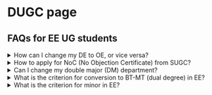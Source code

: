 # DUGC page
## FAQs for EE UG students

<details>

  <summary>How can I change my DE to OE, or vice versa?</summary>

  Register courses according to the course template. All corrections in the course type will be taken care of at the time of graduation as per the course template.

</details>

<!-- ### How can I change my DE to OE, or vice versa?
  Register courses according to the course template. All corrections in the course type will be taken care of at the time of graduation as per the course template. -->

<details>

  <summary>How to apply for NoC (No Objection Certificate) from SUGC?</summary>

  SUGC has its own format for NOC in summer and winter vacation. In this regard if you want a NOC letter then kindly provide below documents:
  
<ol>
  <li>Copy of Advertisement/Notification</li>
  <li>Receipt of Rs. 50/-</li>
  <li>Internship Form (DoAA office)</li>
  <li>Internship Form (DoIR office)- This form is only applicable if your Internship is scheduled abroad.</li>
</ol>
  You may deposit fee amount in below account:
  
<ul>
  <li> Bank name:STATE BANK OF INDIA</li>
  <li> Bank branch: IIT KANPUR</li>
  <li> Bank A/c No.: 35973361835</li>
  <li> Bank Swift code: SBININBB499</li>
  <li> Beneficiary code: SBIN0001161</li>
  <li> Beneficiary name: Registrar, IIT Kanpur</li>
</ul>
  
</details>

<!-- ### How to apply for NoC (No Objection Certificate) from SUGC?

SUGC has its own format for NOC in summer and winter vacation. In this regard if you want a NOC letter then kindly provide below documents:

<ol>
<li>Copy of Advertisement/Notification</li>
<li>Receipt of Rs. 50/-</li>
<li>Internship Form (DoAA office)</li>
<li>Internship Form (DoIR office)- This form is only applicable if your Internship is scheduled abroad.</li>
</ol>
You may deposit fee amount in below account:

<ul>
<li> Bank name:STATE BANK OF INDIA</li>
<li> Bank branch: IIT KANPUR</li>
<li> Bank A/c No.: 35973361835</li>
<li> Bank Swift code: SBININBB499</li>
<li> Beneficiary code: SBIN0001161</li>
<li> Beneficiary name: Registrar, IIT Kanpur</li>
</ul> -->
<details>

  <summary>Can I change my double major (DM) department?</summary>
  
<ol>
  <li>To apply again for DM in 7th semester, you have to drop the currently allotted Double Major from current department.</li>
  <li>After dropping Double Major programme, it may be difficult to get DM in any other department.</li>
  <li>In case you change your mind after dropping Double Major from current deparment and want to return back, then this may not be possible.</li>
</ol>
  If you understand above points well, you may request for drop by sending a mail to DUGC conveners of both the departments (current and the new).

</details>

<details>
  
  <summary>What is the criterion for conversion to BT-MT (dual degree) in EE?</summary>
  
<ul>
  <li> CPI>=7.5: Direct Conversion</li>
  <li> 7.0 <= CPI < 7.5 : Thesis supervisor Recommendation is required</li>
  <li> CPI < 7.0: Reject</li>
</ul>
  
</details>

<details>
  
  <summary>What is the criterion for minor in EE?</summary>
  
<ul>  
  <li> CPI >= 7.0: Accept</li>
  <li> CPI < 7.0: Reject</li>
</ul>
  
</details>

